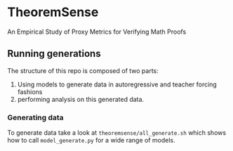 # TheoremSense
An Empirical Study of Proxy Metrics for Verifying Math Proofs


## Running generations

The structure of this repo is composed of two parts:
1. Using models to generate data in autoregressive and teacher forcing fashions
2. performing analysis on this generated data.

### Generating data
To generate data take a look at `theoremsense/all_generate.sh` which shows how to call `model_generate.py` for a wide range of models.